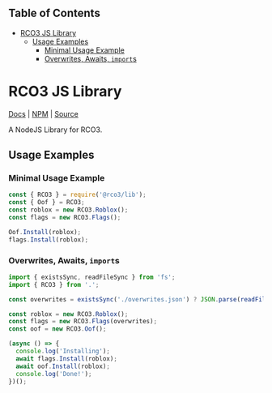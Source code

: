 ## Table of Contents

- [RCO3 JS Library](#rco3-js-library)
  - [Usage Examples](#usage-examples)
    - [Minimal Usage Example](#minimal-usage-example)
    - [Overwrites, Awaits, `import`s](#overwrites-awaits-imports)


# RCO3 JS Library

[Docs](https://roblox-client-optimizer.simulhost.com/lib/docs/classes/lib.RCO3.html) | [NPM](https://www.npmjs.com/package/@rco3/lib) | [Source](https://github.com/L8X/Roblox-Client-Optimizer/tree/main/LibRCO3)

A NodeJS Library for RCO3.

## Usage Examples

### Minimal Usage Example

```ts
const { RCO3 } = require('@rco3/lib');
const { Oof } = RCO3;
const roblox = new RCO3.Roblox();
const flags = new RCO3.Flags();

Oof.Install(roblox);
flags.Install(roblox);
```

### Overwrites, Awaits, `import`s

```ts
import { existsSync, readFileSync } from 'fs';
import { RCO3 } from '.';

const overwrites = existsSync('./overwrites.json') ? JSON.parse(readFileSync('./overwrites.json', 'utf-8')) : {};

const roblox = new RCO3.Roblox();
const flags = new RCO3.Flags(overwrites);
const oof = new RCO3.Oof();

(async () => {
  console.log('Installing');
  await flags.Install(roblox);
  await oof.Install(roblox);
  console.log('Done!');
})();
```
